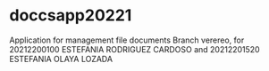 # doccsapp20221
Application for management file documents
Branch verereo, for 20212200100	ESTEFANIA RODRIGUEZ CARDOSO and 20212201520	ESTEFANIA OLAYA LOZADA
